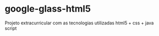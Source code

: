 # google-glass-html5
Projeto extracurricular com as tecnologias utilizadas html5 + css + java script
